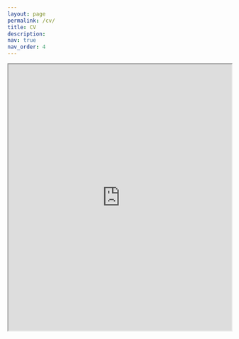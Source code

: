 ```yaml
---
layout: page
permalink: /cv/
title: CV
description: 
nav: true
nav_order: 4
---
```


<iframe src="https://www.dropbox.com/scl/fi/tnlj61nbc4i0jiz5brrq4/CV.pdf?rlkey=90e0m88761jfdsncapzg6zlaz&raw=1" width="100%" height="600px">
    Your browser does not support PDFs. <a href="https://www.dropbox.com/scl/fi/tnlj61nbc4i0jiz5brrq4/CV.pdf?rlkey=90e0m88761jfdsncapzg6zlaz&raw=1">Download the PDF</a>.
</iframe>

